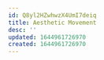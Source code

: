 ```yaml
---
id: Q8yl2HZwhwzX4UmI7deiq
title: Aesthetic Movement
desc: ''
updated: 1644961726970
created: 1644961726970
---
```


